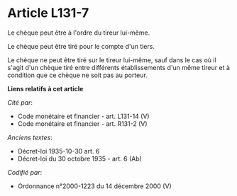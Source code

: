 # Article L131-7

Le chèque peut être à l'ordre du tireur lui-même.

Le chèque peut être tiré pour le compte d'un tiers.

Le chèque ne peut être tiré sur le tireur lui-même, sauf dans le cas où il s'agit d'un chèque tiré entre différents
établissements d'un même tireur et à condition que ce chèque ne soit pas au porteur.

**Liens relatifs à cet article**

_Cité par_:

  - Code monétaire et financier - art. L131-14 (V)
  - Code monétaire et financier - art. R131-2 (V)

_Anciens textes_:

  - Décret-loi 1935-10-30 art. 6
  - Décret-loi du 30 octobre 1935 - art. 6 (Ab)

_Codifié par_:

  - Ordonnance n°2000-1223 du 14 décembre 2000 (V)
